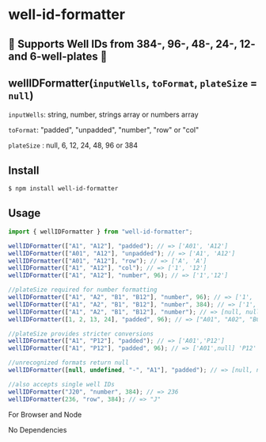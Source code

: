 # well-id-formatter

## :star2: Supports Well IDs from 384-, 96-, 48-, 24-, 12- and 6-well-plates :star2:

## wellIDFormatter(`inputWells`, `toFormat`, `plateSize` = `null`)

`inputWells`: string, number, strings array or numbers array

`toFormat`: "padded", "unpadded", "number", "row" or "col"

`plateSize` : null, 6, 12, 24, 48, 96 or 384

## Install

```bash
$ npm install well-id-formatter
```

## Usage

```js
import { wellIDFormatter } from "well-id-formatter";

wellIDFormatter(["A1", "A12"], "padded"); // => ['A01', 'A12']
wellIDFormatter(["A01", "A12"], "unpadded"); // => ['A1', 'A12']
wellIDFormatter(["A01", "A12"], "row"); // => ['A', 'A']
wellIDFormatter(["A1", "A12"], "col"); // => ['1', '12']
wellIDFormatter(["A1", "A12"], "number", 96); // => ['1','12']

//plateSize required for number formatting
wellIDFormatter(["A1", "A2", "B1", "B12"], "number", 96); // => ['1', '2', '13', '24']
wellIDFormatter(["A1", "A2", "B1", "B12"], "number", 384); // => ['1', '2', '25', '36']
wellIDFormatter(["A1", "A2", "B1", "B12"], "number"); // => [null, null, null, null]
wellIDFormatter([1, 2, 13, 24], "padded", 96); // => ["A01", "A02", "B01", "B12"]

//plateSize provides stricter conversions
wellIDFormatter(["A1", "P12"], "padded"); // => ['A01','P12']
wellIDFormatter(["A1", "P12"], "padded", 96); // => ['A01',null] 'P12' does not exist in 96-well plate

//unrecognized formats return null
wellIDFormatter([null, undefined, "-", "A1"], "padded"); // => [null, null, null, "A01"]

//also accepts single well IDs
wellIDFormatter("J20", "number", 384); // => 236
wellIDFormatter(236, "row", 384); // => "J"
```

For Browser and Node

No Dependencies
